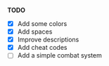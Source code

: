 **TODO**

- [X] Add some colors
- [X] Add spaces
- [X] Improve descriptions
- [X] Add cheat codes
- [ ] Add a simple combat system
